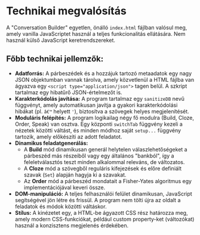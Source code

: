 # Technikai megvalósítás

A "Conversation Builder" egyetlen, önálló `index.html` fájlban valósul meg, amely vanilla JavaScriptet használ a teljes funkcionalitás ellátására. Nem használ külső JavaScript keretrendszereket.

## Főbb technikai jellemzők:

*   **Adatforrás:** A párbeszédek és a hozzájuk tartozó metaadatok egy nagy JSON objektumban vannak tárolva, amely közvetlenül a HTML fájlba van ágyazva egy `<script type="application/json">` tagen belül. A szkript tartalmaz egy hibatűrő JSON-értelmezőt is.
*   **Karakterkódolás javítása:** A program tartalmaz egy `sanitizeDB` nevű függvényt, amely automatikusan javítja a gyakori karakterkódolási hibákat (pl. `â€™` helyett `'`), biztosítva a szövegek helyes megjelenítését.
*   **Moduláris felépítés:** A program logikailag négy fő modulra (Build, Cloze, Order, Speak) van osztva. Egy központi `switchTab` függvény kezeli a nézetek közötti váltást, és minden módhoz saját `setup...` függvény tartozik, amely előkészíti az adott feladatot.
*   **Dinamikus feladatgenerálás:**
    *   A **Build** mód dinamikusan generál helytelen válaszlehetőségeket a párbeszéd más részeiből vagy egy általános "bankból", így a feleletválasztós teszt minden alkalommal releváns, de változatos.
    *   A **Cloze** mód a szövegből reguláris kifejezések és előre definiált szavak (`Set`) alapján hagyja ki a szavakat.
    *   Az **Order** mód a párbeszéd mondatait a Fisher-Yates algoritmus egy implementációjával keveri össze.
*   **DOM-manipuláció:** A teljes felhasználói felület dinamikusan, JavaScript segítségével jön létre és frissül. A program nem tölti újra az oldalt a feladatok és módok közötti váltáskor.
*   **Stílus:** A kinézetet egy, a HTML-be ágyazott CSS rész határozza meg, amely modern CSS-funkciókat, például custom property-ket (változókat) használ a konzisztens megjelenés érdekében.
